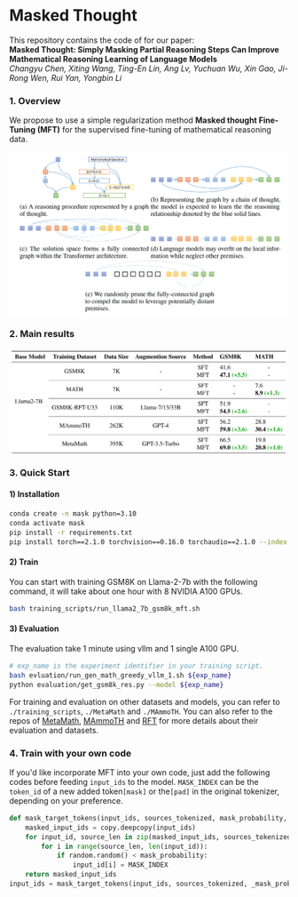 # Masked Thought

This repository contains the code of for our paper:<br>
**Masked Thought: Simply Masking Partial Reasoning Steps Can Improve
Mathematical Reasoning Learning of Language Models**<br>
*Changyu Chen, Xiting Wang, Ting-En Lin, Ang Lv, Yuchuan Wu, Xin Gao, Ji-Rong Wen, Rui Yan, Yongbin Li* <br>


### 1. Overview

We propose to use a simple regularization method **Masked thought Fine-Tuning (MFT)** for the supervised fine-tuning of mathematical reasoning data.
<div  align="center">
 <img src="overview.png" width = "550" alt="d" align=center />
</div>

### 2. Main results

<div  align="center">
 <img src="main_res.png" width = "550" alt="d" align=center />
</div>

### 3. Quick Start
#### 1) Installation
```bash
conda create -n mask python=3.10
conda activate mask
pip install -r requirements.txt
pip install torch==2.1.0 torchvision==0.16.0 torchaudio==2.1.0 --index-url https://download.pytorch.org/whl/cu118
```
#### 2) Train
You can start with training GSM8K on Llama-2-7b with the following command, it will take about one hour with 8 NVIDIA
A100 GPUs.
```bash
bash training_scripts/run_llama2_7b_gsm8k_mft.sh
```
#### 3) Evaluation
The evaluation take 1 minute using vllm and 1 single A100 GPU.
```bash
# exp_name is the experiment identifier in your training script.
bash evluation/run_gen_math_greedy_vllm_1.sh ${exp_name}
python evaluation/get_gsm8k_res.py --model ${exp_name}
```

For training and evaluation on other datasets and models, you can refer to ```./training_scripts```, ```./MetaMath``` and ```./MAmmoTH```.
You can also refer to the repos of [MetaMath](https://github.com/nlpxucan/WizardLM/tree/main/WizardMath), [MAmmoTH]() and [RFT](https://github.com/OFA-Sys/gsm8k-ScRel/tree/main) for more details about their evaluation and datasets.


### 4. Train with your own code
If you'd like incorporate MFT into your own code, just add the following codes before feeding `input_ids` to the model. `MASK_INDEX` can be the `token_id` of a new added token`[mask]` or the`[pad]` in the original tokenizer, depending on your preference.
```python
def mask_target_tokens(input_ids, sources_tokenized, mask_probability, MASK_INDEX, tokenizer):
    masked_input_ids = copy.deepcopy(input_ids)
    for input_id, source_len in zip(masked_input_ids, sources_tokenized["input_ids_lens"]):
        for i in range(source_len, len(input_id)):
            if random.random() < mask_probability:
                input_id[i] = MASK_INDEX
    return masked_input_ids
input_ids = mask_target_tokens(input_ids, sources_tokenized, _mask_probability, MASK_INDEX)
```




